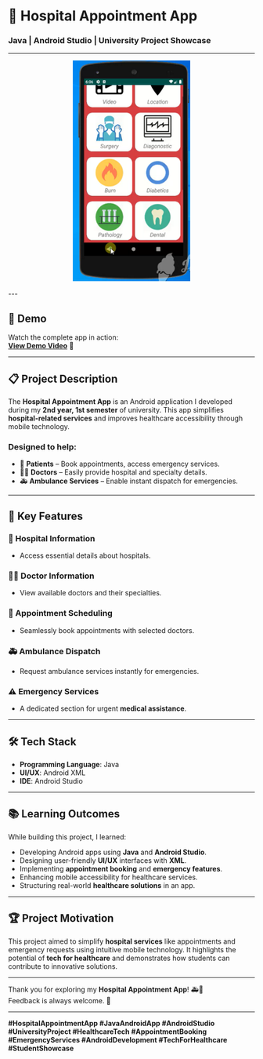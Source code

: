 # 🏥 Hospital Appointment App  
### Java | Android Studio | University Project Showcase  

---  
<p align="center">
  <img 
    src="https://github.com/tanvirhasan2019/Project-Documentation/blob/main/hospital-appointment-android-app/images/hospital-appointment.png?raw=true" 
    alt="Hospital App" 
    height="450"
  />
</p>
---

## 🎥 Demo  
Watch the complete app in action:  
[**View Demo Video**](https://youtu.be/14xqiWiEpUo) 👀  

---

## 📋 Project Description  

The **Hospital Appointment App** is an Android application I developed during my **2nd year, 1st semester** of university. This app simplifies **hospital-related services** and improves healthcare accessibility through mobile technology.  

### Designed to help:  
- 🏥 **Patients** – Book appointments, access emergency services.  
- 👨‍⚕️ **Doctors** – Easily provide hospital and specialty details.  
- 🚑 **Ambulance Services** – Enable instant dispatch for emergencies.  

---

## 🚀 Key Features  

### 🏥 Hospital Information  
- Access essential details about hospitals.  

### 👨‍⚕️ Doctor Information  
- View available doctors and their specialties.  

### 📅 Appointment Scheduling  
- Seamlessly book appointments with selected doctors.  

### 🚑 Ambulance Dispatch  
- Request ambulance services instantly for emergencies.  

### ⚠️ Emergency Services  
- A dedicated section for urgent **medical assistance**.  

---

## 🛠️ Tech Stack  

- **Programming Language**: Java  
- **UI/UX**: Android XML  
- **IDE**: Android Studio  

---

## 📚 Learning Outcomes  

While building this project, I learned:  
- Developing Android apps using **Java** and **Android Studio**.  
- Designing user-friendly **UI/UX** interfaces with **XML**.  
- Implementing **appointment booking** and **emergency features**.  
- Enhancing mobile accessibility for healthcare services.  
- Structuring real-world **healthcare solutions** in an app.  

---

## 🏆 Project Motivation  

This project aimed to simplify **hospital services** like appointments and emergency requests using intuitive mobile technology. It highlights the potential of **tech for healthcare** and demonstrates how students can contribute to innovative solutions.  

---

Thank you for exploring my **Hospital Appointment App**! 🚑📱  
Feedback is always welcome. 🙌  

---

**#HospitalAppointmentApp #JavaAndroidApp #AndroidStudio #UniversityProject #HealthcareTech #AppointmentBooking #EmergencyServices #AndroidDevelopment #TechForHealthcare #StudentShowcase**
